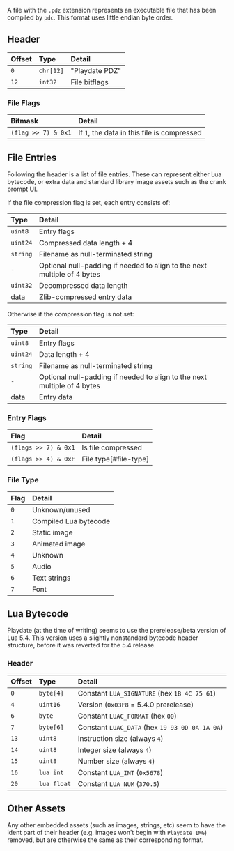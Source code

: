 A file with the `.pdz` extension represents an executable file that has been compiled by `pdc`. This format uses little endian byte order.

## Header

| Offset | Type     | Detail |
|:-------|:---------|:-------|
| `0`    | `chr[12]` | "Playdate PDZ" |
| `12`   | `int32`   | File bitflags   |

### File Flags

| Bitmask             | Detail                                      |
|:--------------------|:--------------------------------------------|
| `(flag >> 7) & 0x1` | If `1`, the data in this file is compressed |

## File Entries

Following the header is a list of file entries. These can represent either Lua bytecode, or extra data and standard library image assets such as the crank prompt UI.

If the file compression flag is set, each entry consists of:

| Type    | Detail |
|:--------|:-------|
| `uint8`  | Entry flags |
| `uint24` | Compressed data length + 4 |
| `string` | Filename as null-terminated string |
| `-` | Optional null-padding if needed to align to the next multiple of 4 bytes |
| `uint32` | Decompressed data length |
| data | Zlib-compressed entry data |

Otherwise if the compression flag is not set:

| Type    | Detail |
|:--------|:-------|
| `uint8`  | Entry flags |
| `uint24` | Data length + 4 |
| `string` | Filename as null-terminated string |
| `-` | Optional null-padding if needed to align to the next multiple of 4 bytes |
| data | Entry data |

### Entry Flags

| Flag | Detail |
|:-------|:-------|
| `(flags >> 7) & 0x1` | Is file compressed |
| `(flags >> 4) & 0xF` | File type[#file-type] |

### File Type

| Flag | Detail |
|:-------|:-------|
| `0` | Unknown/unused |
| `1` | Compiled Lua bytecode |
| `2` | Static image |
| `3` | Animated image |
| `4` | Unknown |
| `5` | Audio |
| `6` | Text strings |
| `7` | Font |

## Lua Bytecode

Playdate (at the time of writing) seems to use the prerelease/beta version of Lua 5.4. This version uses a slightly nonstandard bytecode header structure, before it was reverted for the 5.4 release.

### Header

| Offset | Type    | Detail |
|:-------|:--------|:-------|
| `0`    | `byte[4]` | Constant `LUA_SIGNATURE` (hex `1B 4C 75 61`) |
| `4`    | `uint16`  | Version (`0x03F8` = 5.4.0 prerelease) |
| `6`    | `byte`    | Constant `LUAC_FORMAT` (hex `00`) |
| `7`    | `byte[6]` | Constant `LUAC_DATA` (hex `19 93 0D 0A 1A 0A`) |
| `13`   | `uint8`   | Instruction size (always `4`) |
| `14`   | `uint8`   | Integer size (always `4`) |
| `15`   | `uint8`   | Number size (always `4`) |
| `16`   | `lua int`  | Constant `LUA_INT` (`0x5678`) |
| `20`   | `lua float`  | Constant `LUA_NUM` (`370.5`) |

## Other Assets

Any other embedded assets (such as images, strings, etc) seem to have the ident part of their header (e.g. images won't begin with `Playdate IMG`) removed, but are otherwise the same as their corresponding format.
